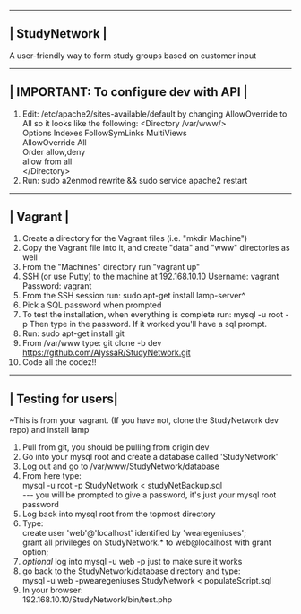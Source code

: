 ----------------
| StudyNetwork |
----------------
A user-friendly way to form study groups based on customer input


----------------------------------------
| IMPORTANT: To configure dev with API |
----------------------------------------
1. Edit: /etc/apache2/sites-available/default by changing AllowOverride to All so it looks like the following:
	\<Directory /var/www/><br />
		Options Indexes FollowSymLinks MultiViews<br />
		AllowOverride All<br />
		Order allow,deny<br />
		allow from all<br />
	\</Directory><br />
2. Run: sudo a2enmod rewrite && sudo service apache2 restart

-----------
| Vagrant |
-----------
1. Create a directory for the Vagrant files (i.e. "mkdir Machine")
2. Copy the Vagrant file into it, and create "data" and "www" directories as well
3. From the "Machines" directory run "vagrant up"
4. SSH (or use Putty) to the machine at 192.168.10.10
	Username: vagrant
	Password: vagrant
5. From the SSH session run: sudo apt-get install lamp-server^
6. Pick a SQL password when prompted 
7. To test the installation, when everything is complete run: mysql -u root -p
	Then type in the password. If it worked you'll have a sql prompt. 
8. Run: sudo apt-get install git
9. From /var/www type: git clone -b dev https://github.com/AlyssaR/StudyNetwork.git
10. Code all the codez!!

--------------------
| Testing for users|
--------------------
~This is from your vagrant. (If you have not, clone the StudyNetwork dev repo) and install lamp<br />
1. Pull from git, you should be pulling from origin dev<br />
2. Go into your mysql root and create a database called 'StudyNetwork'<br />
3. Log out and go to /var/www/StudyNetwork/database<br />
4. From here type:<br />
	mysql -u root -p StudyNetwork < studyNetBackup.sql<br />
	--- you will be prompted to give a password, it's just your mysql root password<br />
5. Log back into mysql root from the topmost directory<br />
6. Type:<br />
	create user 'web'@'localhost' identified by 'wearegeniuses';<br />
	grant all privileges on StudyNetwork.* to web@localhost with grant option;<br />
7. *optional* log into mysql -u web -p just to make sure it works<br />
8. go back to the StudyNetwork/database directory and type:<br />
	mysql -u web -pwearegeniuses StudyNetwork < populateScript.sql<br />
9. In your browser:<br />
	192.168.10.10/StudyNetwork/bin/test.php<br />
